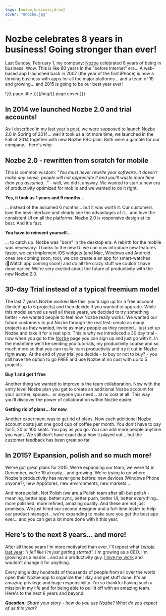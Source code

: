 ```yaml
---
tags: [nozbe,business,draw]
cover: "8nozbe.jpg"
---
```


# Nozbe celebrates 8 years in business! Going stronger than ever!

Last Sunday, February 1, my company: [Nozbe][n] celebrated 8 years of being in business. Wow. This is like 80 years in the "before Internet" era... A web-based app I launched back in 2007 (the year of the first iPhone) is now a thriving business with apps for all the major platforms... and a team of 19 and growing... and 2015 is going to be our best year ever!

<!--More-->

![{{ page.title }}](/img/{{ page.cover }})

## In 2014 we launched Nozbe 2.0 and trial accounts!

As I described in my [last year's post][7], we were supposed to launch Nozbe 2.0 in Spring of 2014... well it took us a lot more time, we launched in the Fall of 2014 together with new Nozbe PRO plan. Both were a gamble for our company... here's why:



## Nozbe 2.0 - rewritten from scratch for mobile

This is common wisdom: *"You must never rewrite your software. It doesn't make any sense, people will not appreciate it and you'll waste more time than you assumed..."* - well, we did it anyway. We wanted to start a new era of productivity optimized for mobile and we wanted to do it right.

**Yes, it took us 1 years and 9 months...**

... instead of the assumed 6 months... but it was worth it. Our customers love the new interface and clearly see the advantages of it... and love the consistent UI on all the platforms. Nozbe 2.0 is responsive design at its best. And it's fast.

**You have to reinvent yourself...**

... to catch up. Nozbe was "born" in the desktop era. A rebirth for the mobile was necessary. Thanks to the new UI we can now introduce new features faster, we can implement iOS widgets (and Mac, Windows and Android ones are coming soon, too), we can create a an app for smart-watches (Watch app coming soon!) and do all the crazy stuff we couldn't have done earlier. We're very excited about the future of productivity with the new Nozbe 2.0.

## 30-day Trial instead of a typical freemium model

The last 7 years Nozbe worked like this: you'd sign up for a free account (limited up to 5 projects) and then decide if you wanted to upgrade. While this model served us well all these years, we decided to try something better - we wanted people to feel how Nozbe really works. We wanted our future customers to put Nozbe through the real test: create as many projects as they wanted, invite as many people as they needed... just set up Nozbe and take it for a real spin. This is why we introduced a 30 day trial - now when you go to the [Nozbe][n] page you can sign up and just go with it. In the meantime we'll be sending you tutorials, my productivity course and so much more so that you can really learn productivity and try it out in Nozbe right away. At the end of your trial you decide - to buy or not to buy? - you still have the option to go FREE and use Nozbe at no cost with up to 5 projects.

**Buy 1 and get 1 free**

Another thing we wanted to improve is the team collaboration. Now with the entry level Nozbe plan you get to create an additional Nozbe account for your partner, spouse... or anyone you need... at no cost at all. This way you'll discover the power of collaboration within Nozbe easier.

**Getting rid of plans... for now**

Another experiment was to get rid of plans. Now each additional Nozbe account costs just one good cup of coffee per month. You don't have to pay for 5, 20 or 100 seats. You pay as you go. You can add more people anytime you want. We still don't have exact data how it played out... but the customer feedback has been great so far.

## In 2015? Expansion, polish and so much more!

We've got great plans for 2015. We're expanding our team, we were 14 in December, we're 19 already... and growing. We're trying to go where Nozbe's productivity has never gone before: new devices (Windows Phone anyone?), new AppStores, new environments, new markets...

And more polish. Not Polish (we are a Polish team after all) but polish - meaning, better app, better sync, better push, better UI, better everything... more polished, more refined, amazing quality. And these are not just promises. We just hired our second designer and a full-time tester to help our product manager... we're expanding to make sure you get the best app ever... and you can get a lot more done with it this year.

## Here's to the next 8 years... and more!

After all these years I'm more motivated than ever. I'll repeat what [I wrote last year][7]: *"I fell like I'm just getting started".* I'm growing as a CEO, I'm growing as a leader... and as a productivity guy. [I love my work](/5-loves) and wouldn't change it for anything.

Every single day hundreds of thousands of people from all over the world open their Nozbe app to organize their day and get stuff done. It's an amazing privilege and huge responsibility. I'm so thankful having such a mission in my life and for being able to pull it off with an amazing team. Here's to the next 8 years and beyond!

***Question:*** *Share your story - how do you use Nozbe? What do you expect of us this year?*

[7]: /7nozbe/
[iMagazine]: http://iMagazine.pl
[Dropbox]: http://db.tt/kD7Liux
[Evernote]: /how-i-use-evernote
[It's all about Passion!]: /passion
[Nozbe]: http://nozbe.com/
[#iPadOnly]: https://michael.gratis/ipadonly
[Productive! Magazine]: http://productivemag.com/
[Productive! Show]: /show
[Twitter]: http://twitter.com/MSliwinski



[n]: https://michael.gratis/nozbe